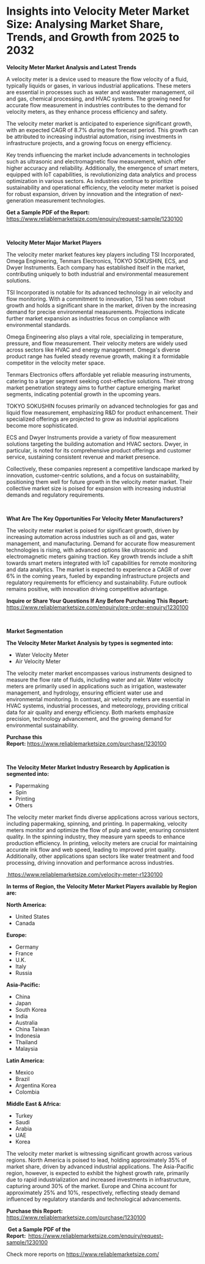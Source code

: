 <p><h1>Insights into Velocity Meter Market Size: Analysing Market Share, Trends, and Growth from 2025 to 2032</h1></p><p><strong>Velocity Meter Market Analysis and Latest Trends</strong></p>
<p><p>A velocity meter is a device used to measure the flow velocity of a fluid, typically liquids or gases, in various industrial applications. These meters are essential in processes such as water and wastewater management, oil and gas, chemical processing, and HVAC systems. The growing need for accurate flow measurement in industries contributes to the demand for velocity meters, as they enhance process efficiency and safety.</p><p>The velocity meter market is anticipated to experience significant growth, with an expected CAGR of 8.7% during the forecast period. This growth can be attributed to increasing industrial automation, rising investments in infrastructure projects, and a growing focus on energy efficiency. </p><p>Key trends influencing the market include advancements in technologies such as ultrasonic and electromagnetic flow measurement, which offer higher accuracy and reliability. Additionally, the emergence of smart meters, equipped with IoT capabilities, is revolutionizing data analytics and process optimization in various sectors. As industries continue to prioritize sustainability and operational efficiency, the velocity meter market is poised for robust expansion, driven by innovation and the integration of next-generation measurement technologies.</p></p>
<p><strong>Get a Sample PDF of the Report:&nbsp;</strong> <a href="https://www.reliablemarketsize.com/enquiry/request-sample/1230100?utm_campaign=1929&utm_medium=2&utm_source=Github&utm_content=ia&utm_term=18022025&utm_id=velocity-meter">https://www.reliablemarketsize.com/enquiry/request-sample/1230100</a></p>
<p>&nbsp;</p>
<p><strong>Velocity Meter Major Market Players</strong></p>
<p><p>The velocity meter market features key players including TSI Incorporated, Omega Engineering, Tenmars Electronics, TOKYO SOKUSHIN, ECS, and Dwyer Instruments. Each company has established itself in the market, contributing uniquely to both industrial and environmental measurement solutions.</p><p>TSI Incorporated is notable for its advanced technology in air velocity and flow monitoring. With a commitment to innovation, TSI has seen robust growth and holds a significant share in the market, driven by the increasing demand for precise environmental measurements. Projections indicate further market expansion as industries focus on compliance with environmental standards.</p><p>Omega Engineering also plays a vital role, specializing in temperature, pressure, and flow measurement. Their velocity meters are widely used across sectors like HVAC and energy management. Omega's diverse product range has fueled steady revenue growth, making it a formidable competitor in the velocity meter space.</p><p>Tenmars Electronics offers affordable yet reliable measuring instruments, catering to a larger segment seeking cost-effective solutions. Their strong market penetration strategy aims to further capture emerging market segments, indicating potential growth in the upcoming years.</p><p>TOKYO SOKUSHIN focuses primarily on advanced technologies for gas and liquid flow measurement, emphasizing R&D for product enhancement. Their specialized offerings are projected to grow as industrial applications become more sophisticated.</p><p>ECS and Dwyer Instruments provide a variety of flow measurement solutions targeting the building automation and HVAC sectors. Dwyer, in particular, is noted for its comprehensive product offerings and customer service, sustaining consistent revenue and market presence.</p><p>Collectively, these companies represent a competitive landscape marked by innovation, customer-centric solutions, and a focus on sustainability, positioning them well for future growth in the velocity meter market. Their collective market size is poised for expansion with increasing industrial demands and regulatory requirements.</p></p>
<p>&nbsp;</p>
<p><strong>What Are The Key Opportunities For Velocity Meter Manufacturers?</strong></p>
<p><p>The velocity meter market is poised for significant growth, driven by increasing automation across industries such as oil and gas, water management, and manufacturing. Demand for accurate flow measurement technologies is rising, with advanced options like ultrasonic and electromagnetic meters gaining traction. Key growth trends include a shift towards smart meters integrated with IoT capabilities for remote monitoring and data analytics. The market is expected to experience a CAGR of over 6% in the coming years, fueled by expanding infrastructure projects and regulatory requirements for efficiency and sustainability. Future outlook remains positive, with innovation driving competitive advantage.</p></p>
<p><strong>Inquire or Share Your Questions If Any Before Purchasing This Report:</strong> <a href="https://www.reliablemarketsize.com/enquiry/pre-order-enquiry/1230100?utm_campaign=1929&utm_medium=2&utm_source=Github&utm_content=ia&utm_term=18022025&utm_id=velocity-meter">https://www.reliablemarketsize.com/enquiry/pre-order-enquiry/1230100</a></p>
<p>&nbsp;</p>
<p><strong>Market Segmentation</strong></p>
<p><strong>The Velocity Meter Market Analysis by types is segmented into:</strong></p>
<p><ul><li>Water Velocity Meter</li><li>Air Velocity Meter</li></ul></p>
<p><p>The velocity meter market encompasses various instruments designed to measure the flow rate of fluids, including water and air. Water velocity meters are primarily used in applications such as irrigation, wastewater management, and hydrology, ensuring efficient water use and environmental monitoring. In contrast, air velocity meters are essential in HVAC systems, industrial processes, and meteorology, providing critical data for air quality and energy efficiency. Both markets emphasize precision, technology advancement, and the growing demand for environmental sustainability.</p></p>
<p><strong>Purchase this Report:&nbsp;</strong><a href="https://www.reliablemarketsize.com/purchase/1230100?utm_campaign=1929&utm_medium=2&utm_source=Github&utm_content=ia&utm_term=18022025&utm_id=velocity-meter">https://www.reliablemarketsize.com/purchase/1230100</a></p>
<p>&nbsp;</p>
<p><strong>The Velocity Meter Market Industry Research by Application is segmented into:</strong></p>
<p><ul><li>Papermaking</li><li>Spin</li><li>Printing</li><li>Others</li></ul></p>
<p><p>The velocity meter market finds diverse applications across various sectors, including papermaking, spinning, and printing. In papermaking, velocity meters monitor and optimize the flow of pulp and water, ensuring consistent quality. In the spinning industry, they measure yarn speeds to enhance production efficiency. In printing, velocity meters are crucial for maintaining accurate ink flow and web speed, leading to improved print quality. Additionally, other applications span sectors like water treatment and food processing, driving innovation and performance across industries.</p></p>
<p><a href="https://www.reliablemarketsize.com/velocity-meter-r1230100?utm_campaign=1929&utm_medium=2&utm_source=Github&utm_content=ia&utm_term=18022025&utm_id=velocity-meter">&nbsp;https://www.reliablemarketsize.com/velocity-meter-r1230100</a></p>
<p><strong>In terms of Region, the Velocity Meter Market Players available by Region are:</strong></p>
<p>
    <p> <strong> North America: </strong>
        <ul>
            <li>United States</li>
            <li>Canada</li>
        </ul>
        </p> 
    <p> <strong> Europe: </strong>
        <ul>
            <li>Germany</li>
            <li>France</li>
            <li>U.K.</li>
            <li>Italy</li>
            <li>Russia</li>
        </ul>
        </p> 
    <p> <strong> Asia-Pacific: </strong>
        <ul>
            <li>China</li>
            <li>Japan</li>
            <li>South Korea</li>
            <li>India</li>
            <li>Australia</li>
            <li>China Taiwan</li>
            <li>Indonesia</li>
            <li>Thailand</li>
            <li>Malaysia</li>
        </ul>
        </p> 
    <p> <strong> Latin America: </strong>
        <ul>
            <li>Mexico</li>
            <li>Brazil</li>
            <li>Argentina Korea</li>
            <li>Colombia</li>
        </ul>
        </p> 
    <p> <strong> Middle East & Africa: </strong>
        <ul>
            <li>Turkey</li>
            <li>Saudi</li>
            <li>Arabia</li>
            <li>UAE</li>
            <li>Korea</li>
        </ul>
    </p>
    </p>
<p><p>The velocity meter market is witnessing significant growth across various regions. North America is poised to lead, holding approximately 35% of market share, driven by advanced industrial applications. The Asia-Pacific region, however, is expected to exhibit the highest growth rate, primarily due to rapid industrialization and increased investments in infrastructure, capturing around 30% of the market. Europe and China account for approximately 25% and 10%, respectively, reflecting steady demand influenced by regulatory standards and technological advancements.</p></p>
<p><strong>Purchase this Report: </strong><a href="https://www.reliablemarketsize.com/purchase/1230100?utm_campaign=1929&utm_medium=2&utm_source=Github&utm_content=ia&utm_term=18022025&utm_id=velocity-meter">https://www.reliablemarketsize.com/purchase/1230100</a></p>
<p>&nbsp;<strong>Get a Sample PDF of the Report:&nbsp;&nbsp;</strong><a href="https://www.reliablemarketsize.com/enquiry/request-sample/1230100?utm_campaign=1929&utm_medium=2&utm_source=Github&utm_content=ia&utm_term=18022025&utm_id=velocity-meter">https://www.reliablemarketsize.com/enquiry/request-sample/1230100</a></p>
<p><strong></strong></p>
<p>Check more reports on <a href="https://www.reliablemarketsize.com/?utm_campaign=1929&utm_medium=2&utm_source=Github&utm_content=ia&utm_term=18022025&utm_id=velocity-meter">https://www.reliablemarketsize.com/</a></p>